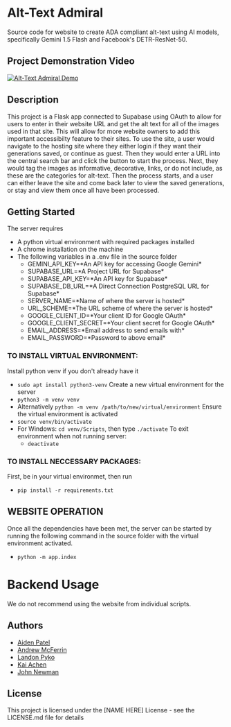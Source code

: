# Alt-Text Admiral

Source code for website to create ADA compliant alt-text using AI models, specifically Gemini 1.5 Flash and Facebook's DETR-ResNet-50.

## Project Demonstration Video
[![Alt-Text Admiral Demo](https://img.youtube.com/vi/e6N2HrlnfZA/0.jpg)](https://www.youtube.com/watch?v=e6N2HrlnfZA)

## Description

This project is a Flask app connected to Supabase using OAuth to allow for users to enter in their website URL and get the alt text for all of the images used in that site. This will allow for more website owners to add this important accessibilty feature to their sites. To use the site, a user would navigate to the hosting site where they either login if they want their generations saved, or continue as guest. Then they would enter a URL into the central search bar and click the button to start the process. Next, they would tag the images as informative, decorative, links, or do not include, as these are the categories for alt-text. Then the process starts, and a user can either leave the site and come back later to view the saved generations, or stay and view them once all have been processed.

## Getting Started
The server requires
- A python virtual environment with required packages installed
- A chrome installation on the machine
- The following variables in a .env file in the source folder
    - GEMINI_API_KEY=\*An API key for accessing Google Gemini*
    - SUPABASE_URL=\*A Project URL for Supabase*
    - SUPABASE_API_KEY=\*An API key for Supabase*
    - SUPABASE_DB_URL=\*A Direct Connection PostgreSQL URL for Supabase*
    - SERVER_NAME=\*Name of where the server is hosted*
    - URL_SCHEME=\*The URL scheme of where the server is hosted*
    - GOOGLE_CLIENT_ID=\*Your client ID for Google OAuth*
    - GOOGLE_CLIENT_SECRET=\*Your client secret for Google OAuth*
    - EMAIL_ADDRESS=\*Email address to send emails with*
    - EMAIL_PASSWORD=\*Password to above email*

### TO INSTALL VIRTUAL ENVIRONMENT:
Install python venv if you don't already have it
- `sudo apt install python3-venv`
Create a new virtual environment for the server
- `python3 -m venv venv`
- Alternatively `python -m venv /path/to/new/virtual/environment`
Ensure the virtual environment is activated
- `source venv/bin/activate`
- For Windows: `cd venv/Scripts`, then type `./activate`
To exit environment when not running server:
    - `deactivate`

### TO INSTALL NECCESSARY PACKAGES:
First, be in your virtual environmet, then run
- `pip install -r requirements.txt`


## WEBSITE OPERATION
Once all the dependencies have been met, the server can be started by running the following command in the source folder with the virtual environment activated.
- `python -m app.index`

# Backend Usage
We do not recommend using the website from individual scripts.



## Authors

- [Aiden Patel](https://github.com/aidenap21)
- [Andrew McFerrin](https://github.com/AMcFerrin)
- [Landon Pyko](https://github.com/LandonPyko)
- [Kai Achen](https://github.com/kaicachen)
- [John Newman](https://github.com/JohnDNewman)

## License

This project is licensed under the [NAME HERE] License - see the LICENSE.md file for details